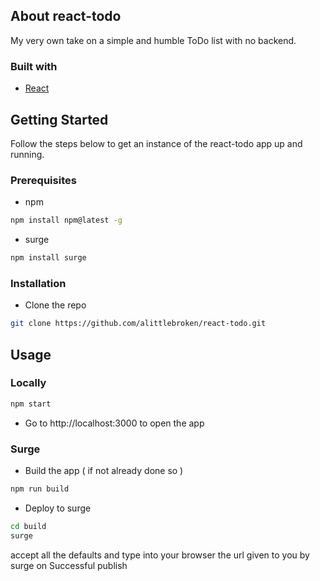 ## About react-todo

My very own take on a simple and humble ToDo list with no backend.

### Built with
- [React](https://react.com)

## Getting Started

Follow the steps below to get an instance of the react-todo app up and running.

### Prerequisites
* npm
```bash
npm install npm@latest -g
````

* surge
```bash
npm install surge
```

### Installation
* Clone the repo
```bash
git clone https://github.com/alittlebroken/react-todo.git
```

## Usage

### Locally

```bash
npm start
```

* Go to http://localhost:3000 to open the app

### Surge

* Build the app ( if not already done so )
```bash
npm run build
```

* Deploy to surge
```bash
cd build
surge
```

accept all the defaults and type into your browser the url given to you by surge on Successful publish
